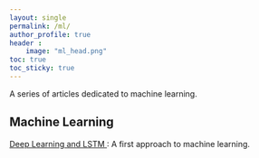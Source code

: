 ```yaml
---
layout: single
permalink: /ml/
author_profile: true
header :
    image: "ml_head.png"
toc: true
toc_sticky: true
---
```


A series of articles dedicated to machine learning.

## Machine Learning 

[Deep Learning and LSTM ](https://mohameddhaoui.github.io/machinelearning/LSTM/) : A first approach to machine learning.
